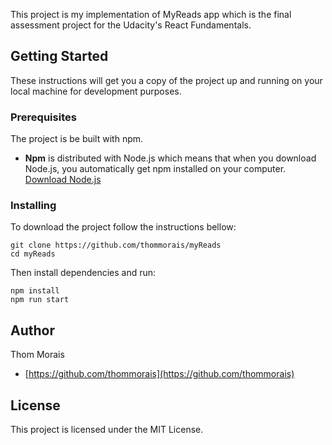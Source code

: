 This project is my implementation of MyReads app which is the final assessment project for the
Udacity's React Fundamentals.

## Getting Started

These instructions will get you a copy of the project up and running on your local machine for development purposes. 

### Prerequisites

The project is be built with npm.

* **Npm** is distributed with Node.js which means that when you download Node.js, you automatically get npm installed on your computer. [Download Node.js](https://nodejs.org/en/download/)

### Installing

To download the project follow the instructions bellow:

```
git clone https://github.com/thommorais/myReads
cd myReads
```

Then install dependencies and run:

```
npm install
npm run start
```

## Author

Thom Morais
* [https://github.com/thommorais](https://github.com/thommorais)

## License

This project is licensed under the MIT License.
